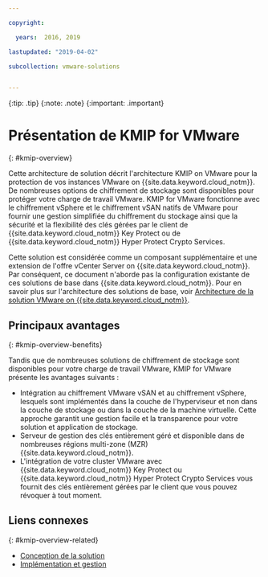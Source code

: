 ```yaml
---

copyright:

  years:  2016, 2019

lastupdated: "2019-04-02"

subcollection: vmware-solutions


---
```


{:tip: .tip}
{:note: .note}
{:important: .important}

# Présentation de KMIP for VMware
{: #kmip-overview}

Cette architecture de solution décrit l'architecture KMIP on VMware pour la protection de vos instances VMware on {{site.data.keyword.cloud_notm}}. De nombreuses options de chiffrement de stockage sont disponibles pour protéger votre charge de travail VMware. KMIP for VMware fonctionne avec le chiffrement vSphere et le chiffrement vSAN natifs de VMware pour fournir une gestion simplifiée du chiffrement du stockage ainsi que la sécurité et la flexibilité des clés gérées par le client de {{site.data.keyword.cloud_notm}} Key Protect ou de {{site.data.keyword.cloud_notm}} Hyper Protect Crypto Services.

Cette solution est considérée comme un composant supplémentaire et une extension de l'offre vCenter Server on {{site.data.keyword.cloud_notm}}. Par conséquent, ce document n'aborde pas la configuration existante de ces solutions de base dans {{site.data.keyword.cloud_notm}}. Pour en savoir plus sur l'architecture des solutions de base, voir [Architecture de la solution VMware on {{site.data.keyword.cloud_notm}}](/docs/services/vmwaresolutions/archiref/solution?topic=vmware-solutions-solution_overview).

## Principaux avantages
{: #kmip-overview-benefits}

Tandis que de nombreuses solutions de chiffrement de stockage sont disponibles pour votre charge de travail VMware, KMIP for VMware présente les avantages suivants :

* Intégration au chiffrement VMware vSAN et au chiffrement vSphere, lesquels sont implémentés dans la couche de l'hyperviseur et non dans la couche de stockage ou dans la couche de la machine virtuelle. Cette approche garantit une gestion facile et la transparence pour votre solution et application de stockage.
* Serveur de gestion des clés entièrement géré et disponible dans de nombreuses régions multi-zone (MZR) {{site.data.keyword.cloud_notm}}.
* L'intégration de votre cluster VMware avec {{site.data.keyword.cloud_notm}} Key Protect ou {{site.data.keyword.cloud_notm}} Hyper Protect Crypto Services vous fournit des clés entièrement gérées par le client que vous pouvez révoquer à tout moment.

## Liens connexes
{: #kmip-overview-related}

* [Conception de la solution](/docs/services/vmwaresolutions/archiref/kmip?topic=vmware-solutions-kmip-design)
* [Implémentation et gestion](/docs/services/vmwaresolutions/archiref/kmip?topic=vmware-solutions-kmip-implementation)
